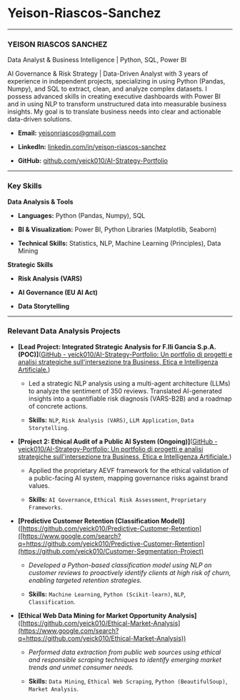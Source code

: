 # Yeison-Riascos-Sanchez
---

### **YEISON RIASCOS SANCHEZ**

Data Analyst & Business Intelligence | Python, SQL, Power BI

AI Governance & Risk Strategy | Data-Driven Analyst with 3 years of experience in independent projects, specializing in using Python (Pandas, Numpy), and SQL to extract, clean, and analyze complex datasets. I possess advanced skills in creating executive dashboards with Power BI and in using NLP to transform unstructured data into measurable business insights. My goal is to translate business needs into clear and actionable data-driven solutions.

- **Email:** [yeisonriascos@gmail.com](yeisonriascos@gmail.com)
  
- **LinkedIn:** [linkedin.com/in/yeison-riascos-sanchez](https://https://linkedin.com/in/yeison-riascos-sanchez)
  
- **GitHub:** [github.com/yeick010/AI-Strategy-Portfolio](https://github.com/yeick010/AI-Strategy-Portfolio)
  

---

### **Key Skills**

**Data Analysis & Tools**

- **Languages:** Python (Pandas, Numpy), SQL
  
- **BI & Visualization:** Power BI, Python Libraries (Matplotlib, Seaborn)
  
- **Technical Skills:** Statistics, NLP, Machine Learning (Principles), Data Mining
  

**Strategic Skills**

- **Risk Analysis (VARS)**
  
- **AI Governance (EU AI Act)**
  
- **Data Storytelling**
  

---

### **Relevant Data Analysis Projects**

- **[Lead Project: Integrated Strategic Analysis for F.lli Gancia S.p.A. (POC)]**([GitHub - yeick010/AI-Strategy-Portfolio: Un portfolio di progetti e analisi strategiche sull&#39;intersezione tra Business, Etica e Intelligenza Artificiale.](https://github.com/yeick010/AI-Strategy-Portfolio))
  
  - Led a strategic NLP analysis using a multi-agent architecture (LLMs) to analyze the sentiment of 350 reviews. Translated AI-generated insights into a quantifiable risk diagnosis (VARS-B2B) and a roadmap of concrete actions.
    
  - **Skills:** `NLP`, `Risk Analysis (VARS)`, `LLM Application`, `Data Storytelling`.
    
- **[Project 2: Ethical Audit of a Public AI System (Ongoing)]**([GitHub - yeick010/AI-Strategy-Portfolio: Un portfolio di progetti e analisi strategiche sull&#39;intersezione tra Business, Etica e Intelligenza Artificiale.](https://github.com/yeick010/AI-Strategy-Portfolio))
  
  - Applied the proprietary AEVF framework for the ethical validation of a public-facing AI system, mapping governance risks against brand values.
    
  - **Skills:** `AI Governance`, `Ethical Risk Assessment`, `Proprietary Frameworks`.
    
- **[Predictive Customer Retention (Classification Model)]**([https://github.com/yeick010/Predictive-Customer-Retention]([https://www.google.com/search?q=https://github.com/yeick010/Predictive-Customer-Retention](https://github.com/yeick010/Customer-Segmentation-Project)
  
  - *Developed a Python-based classification model using NLP on customer reviews to proactively identify clients at high risk of churn, enabling targeted retention strategies.*
    
  - **Skills:** `Machine Learning`, `Python (Scikit-learn)`, `NLP`, `Classification`.
    
- **[Ethical Web Data Mining for Market Opportunity Analysis]**([https://github.com/yeick010/Ethical-Market-Analysis](https://www.google.com/search?q=https://github.com/yeick010/Ethical-Market-Analysis))
  
  - *Performed data extraction from public web sources using ethical and responsible scraping techniques to identify emerging market trends and unmet consumer needs.*
    
  - **Skills:** `Data Mining`, `Ethical Web Scraping`, `Python (BeautifulSoup)`, `Market Analysis`.
